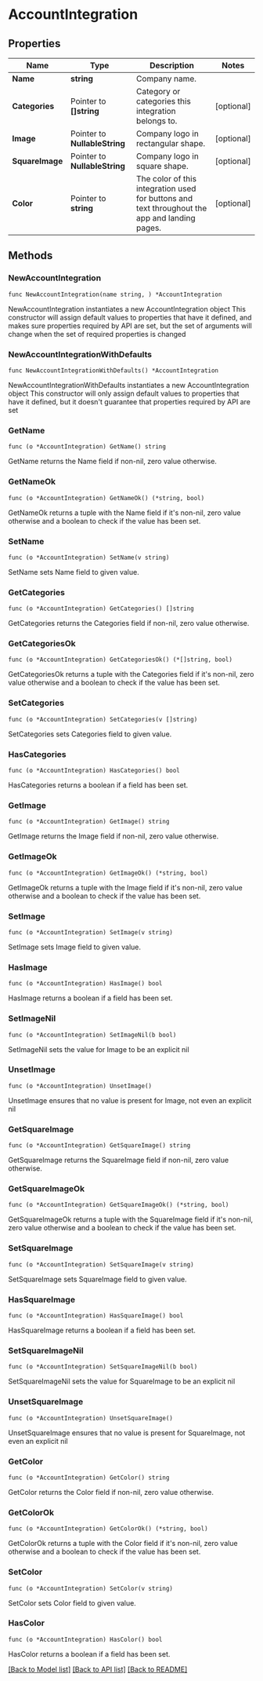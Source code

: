 # AccountIntegration

## Properties

Name | Type | Description | Notes
------------ | ------------- | ------------- | -------------
**Name** | **string** | Company name. | 
**Categories** | Pointer to **[]string** | Category or categories this integration belongs to. | [optional] 
**Image** | Pointer to **NullableString** | Company logo in rectangular shape. | [optional] 
**SquareImage** | Pointer to **NullableString** | Company logo in square shape. | [optional] 
**Color** | Pointer to **string** | The color of this integration used for buttons and text throughout the app and landing pages. | [optional] 

## Methods

### NewAccountIntegration

`func NewAccountIntegration(name string, ) *AccountIntegration`

NewAccountIntegration instantiates a new AccountIntegration object
This constructor will assign default values to properties that have it defined,
and makes sure properties required by API are set, but the set of arguments
will change when the set of required properties is changed

### NewAccountIntegrationWithDefaults

`func NewAccountIntegrationWithDefaults() *AccountIntegration`

NewAccountIntegrationWithDefaults instantiates a new AccountIntegration object
This constructor will only assign default values to properties that have it defined,
but it doesn't guarantee that properties required by API are set

### GetName

`func (o *AccountIntegration) GetName() string`

GetName returns the Name field if non-nil, zero value otherwise.

### GetNameOk

`func (o *AccountIntegration) GetNameOk() (*string, bool)`

GetNameOk returns a tuple with the Name field if it's non-nil, zero value otherwise
and a boolean to check if the value has been set.

### SetName

`func (o *AccountIntegration) SetName(v string)`

SetName sets Name field to given value.


### GetCategories

`func (o *AccountIntegration) GetCategories() []string`

GetCategories returns the Categories field if non-nil, zero value otherwise.

### GetCategoriesOk

`func (o *AccountIntegration) GetCategoriesOk() (*[]string, bool)`

GetCategoriesOk returns a tuple with the Categories field if it's non-nil, zero value otherwise
and a boolean to check if the value has been set.

### SetCategories

`func (o *AccountIntegration) SetCategories(v []string)`

SetCategories sets Categories field to given value.

### HasCategories

`func (o *AccountIntegration) HasCategories() bool`

HasCategories returns a boolean if a field has been set.

### GetImage

`func (o *AccountIntegration) GetImage() string`

GetImage returns the Image field if non-nil, zero value otherwise.

### GetImageOk

`func (o *AccountIntegration) GetImageOk() (*string, bool)`

GetImageOk returns a tuple with the Image field if it's non-nil, zero value otherwise
and a boolean to check if the value has been set.

### SetImage

`func (o *AccountIntegration) SetImage(v string)`

SetImage sets Image field to given value.

### HasImage

`func (o *AccountIntegration) HasImage() bool`

HasImage returns a boolean if a field has been set.

### SetImageNil

`func (o *AccountIntegration) SetImageNil(b bool)`

 SetImageNil sets the value for Image to be an explicit nil

### UnsetImage
`func (o *AccountIntegration) UnsetImage()`

UnsetImage ensures that no value is present for Image, not even an explicit nil
### GetSquareImage

`func (o *AccountIntegration) GetSquareImage() string`

GetSquareImage returns the SquareImage field if non-nil, zero value otherwise.

### GetSquareImageOk

`func (o *AccountIntegration) GetSquareImageOk() (*string, bool)`

GetSquareImageOk returns a tuple with the SquareImage field if it's non-nil, zero value otherwise
and a boolean to check if the value has been set.

### SetSquareImage

`func (o *AccountIntegration) SetSquareImage(v string)`

SetSquareImage sets SquareImage field to given value.

### HasSquareImage

`func (o *AccountIntegration) HasSquareImage() bool`

HasSquareImage returns a boolean if a field has been set.

### SetSquareImageNil

`func (o *AccountIntegration) SetSquareImageNil(b bool)`

 SetSquareImageNil sets the value for SquareImage to be an explicit nil

### UnsetSquareImage
`func (o *AccountIntegration) UnsetSquareImage()`

UnsetSquareImage ensures that no value is present for SquareImage, not even an explicit nil
### GetColor

`func (o *AccountIntegration) GetColor() string`

GetColor returns the Color field if non-nil, zero value otherwise.

### GetColorOk

`func (o *AccountIntegration) GetColorOk() (*string, bool)`

GetColorOk returns a tuple with the Color field if it's non-nil, zero value otherwise
and a boolean to check if the value has been set.

### SetColor

`func (o *AccountIntegration) SetColor(v string)`

SetColor sets Color field to given value.

### HasColor

`func (o *AccountIntegration) HasColor() bool`

HasColor returns a boolean if a field has been set.


[[Back to Model list]](../README.md#documentation-for-models) [[Back to API list]](../README.md#documentation-for-api-endpoints) [[Back to README]](../README.md)


